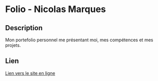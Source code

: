 # Folio - Nicolas Marques

## Description

Mon portefolio personnel me présentant moi, mes compétences et mes projets.

## Lien

[Lien vers le site en ligne](https://nicolasmarques.fr)

